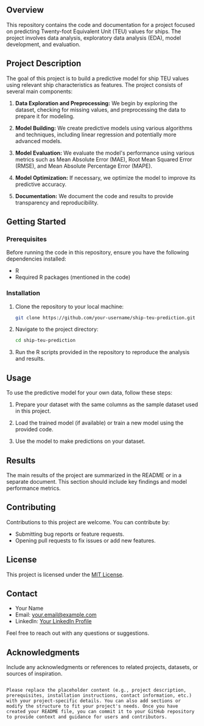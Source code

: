 
## Overview

This repository contains the code and documentation for a project focused on predicting Twenty-foot Equivalent Unit (TEU) values for ships. The project involves data analysis, exploratory data analysis (EDA), model development, and evaluation.

## Project Description

The goal of this project is to build a predictive model for ship TEU values using relevant ship characteristics as features. The project consists of several main components:

1. **Data Exploration and Preprocessing:** We begin by exploring the dataset, checking for missing values, and preprocessing the data to prepare it for modeling.

2. **Model Building:** We create predictive models using various algorithms and techniques, including linear regression and potentially more advanced models.

3. **Model Evaluation:** We evaluate the model's performance using various metrics such as Mean Absolute Error (MAE), Root Mean Squared Error (RMSE), and Mean Absolute Percentage Error (MAPE).

4. **Model Optimization:** If necessary, we optimize the model to improve its predictive accuracy.

5. **Documentation:** We document the code and results to provide transparency and reproducibility.

## Getting Started

### Prerequisites

Before running the code in this repository, ensure you have the following dependencies installed:

- R
- Required R packages (mentioned in the code)

### Installation

1. Clone the repository to your local machine:

   ```sh
   git clone https://github.com/your-username/ship-teu-prediction.git
   ```

2. Navigate to the project directory:

   ```sh
   cd ship-teu-prediction
   ```

3. Run the R scripts provided in the repository to reproduce the analysis and results.

## Usage

To use the predictive model for your own data, follow these steps:

1. Prepare your dataset with the same columns as the sample dataset used in this project.

2. Load the trained model (if available) or train a new model using the provided code.

3. Use the model to make predictions on your dataset.

## Results

The main results of the project are summarized in the README or in a separate document. This section should include key findings and model performance metrics.

## Contributing

Contributions to this project are welcome. You can contribute by:

- Submitting bug reports or feature requests.
- Opening pull requests to fix issues or add new features.

## License

This project is licensed under the [MIT License](LICENSE).

## Contact

- Your Name
- Email: your.email@example.com
- LinkedIn: [Your LinkedIn Profile](https://www.linkedin.com/in/your-profile)

Feel free to reach out with any questions or suggestions.

## Acknowledgments

Include any acknowledgments or references to related projects, datasets, or sources of inspiration.

```

Please replace the placeholder content (e.g., project description, prerequisites, installation instructions, contact information, etc.) with your project-specific details. You can also add sections or modify the structure to fit your project's needs. Once you have created your README file, you can commit it to your GitHub repository to provide context and guidance for users and contributors.
